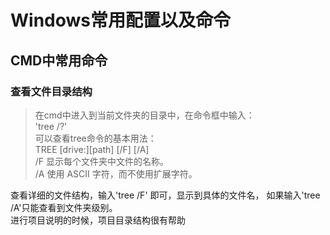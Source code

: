 # Windows常用配置以及命令

## CMD中常用命令
### 查看文件目录结构
> 在cmd中进入到当前文件夹的目录中，在命令框中输入：     
    'tree /?'   
可以查看tree命令的基本用法：            
    TREE [drive:][path] [/F] [/A]   
       /F   显示每个文件夹中文件的名称。   
       /A   使用 ASCII 字符，而不使用扩展字符。  
       
查看详细的文件结构，输入'tree /F' 即可，显示到具体的文件名， 如果输入'tree /A'只能查看到文件夹级别。        
进行项目说明的时候，项目目录结构很有帮助

